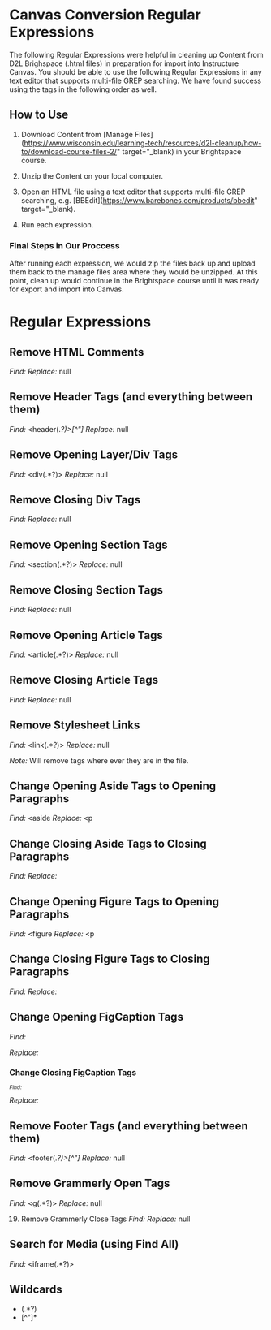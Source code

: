 # Canvas Conversion Regular Expressions

The following Regular Expressions were helpful in cleaning up Content from D2L Brighspace (.html files) in preparation for import into Instructure Canvas. You should be able to use the following Regular Expressions in any text editor that supports multi-file GREP searching. We have found success using the tags in the following order as well.

## How to Use

1. Download Content from [Manage Files](https://www.wisconsin.edu/learning-tech/resources/d2l-cleanup/how-to/download-course-files-2/" target="_blank) in your Brightspace course.

2. Unzip the Content on your local computer.

3. Open an HTML file using a text editor that supports multi-file GREP searching, e.g. [BBEdit](https://www.barebones.com/products/bbedit" target="_blank).

4. Run each expression.

### Final Steps in Our Proccess

After running each expression, we would zip the files back up and upload them back to the manage files area where they would be unzipped. At this point, clean up would continue in the Brightspace course until it was ready for export and import into Canvas.

# Regular Expressions

## Remove HTML Comments
*Find:* <!--(.*?)-->
*Replace:* null 

## Remove Header Tags (and everything between them)
*Find:* <header(.*?)>[^"]*</header>
*Replace:* null

## Remove Opening Layer/Div Tags
*Find:* <div(.*?)>
*Replace:* null

## Remove Closing Div Tags
*Find:* </div>
*Replace:* null

## Remove Opening Section Tags
*Find:* <section(.*?)>
*Replace:* null

## Remove Closing Section Tags
*Find:* </section>
*Replace:* null

## Remove Opening Article Tags
*Find:* <article(.*?)>
*Replace:* null

## Remove Closing Article Tags
*Find:* </article>
*Replace:* null

## Remove Stylesheet Links
*Find:* <link(.*?)>
*Replace:* null

*Note:* Will remove <link> tags where ever they are in the file.

## Change Opening Aside Tags to Opening Paragraphs
*Find:* <aside
*Replace:* <p

## Change Closing Aside Tags to Closing Paragraphs 
*Find:* </aside>
*Replace:* </p>

## Change Opening Figure Tags to Opening Paragraphs
*Find:* <figure
*Replace:* <p

## Change Closing Figure Tags to Closing Paragraphs 
*Find:* </figure>
*Replace:* </p>

## Change Opening FigCaption Tags
*Find:* <figcaption>
*Replace:* <br /><span style="font-size: .75em; padding-left: auto; padding-right: auto;">

## Change Closing FigCaption Tags
*Find:* </figcaption>
*Replace:* </span>

## Remove Footer Tags (and everything between them)
*Find:* <footer(.*?)>[^"]*</footer>
*Replace:* null

## Remove Grammerly Open Tags
*Find:* <g(.*?)>
*Replace:* null

19. Remove Grammerly Close Tags
*Find:* </g>
*Replace:* null

## Search for Media (using Find All)
*Find:* <iframe(.*?)>

## Wildcards
- (.*?)
- [^"]*